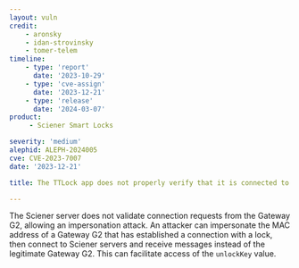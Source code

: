 ```yaml
---
layout: vuln
credit:
    - aronsky
    - idan-strovinsky
    - tomer-telem
timeline:
    - type: 'report'
      date: '2023-10-29'
    - type: 'cve-assign'
      date: '2023-12-21'
    - type: 'release'
      date: '2024-03-07'
product:
     - Sciener Smart Locks

severity: 'medium'
alephid: ALEPH-2024005
cve: CVE-2023-7007
date: '2023-12-21'

title: The TTLock app does not properly verify that it is connected to a real lock.

---
```

The Sciener server does not validate connection requests from the Gateway G2,
allowing an impersonation attack. An attacker can impersonate the MAC address of
a Gateway G2 that has established a connection with a lock, then connect to
Sciener servers and receive messages instead of the legitimate Gateway G2. This
can facilitate access of the `unlockKey` value.
